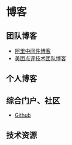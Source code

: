 # 博客

## 团队博客
- [阿里中间件博客](http://jm.taobao.org/)
- [美团点评技术团队博客](https://tech.meituan.com/)

## 个人博客

## 综合门户、社区
- [Github](https://www.github.com)

## 技术资源
